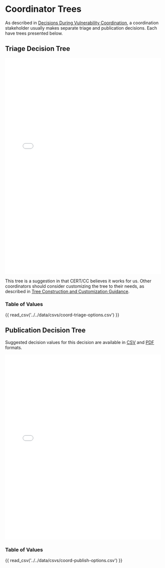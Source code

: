 # Coordinator Trees

As described in [Decisions During Vulnerability Coordination](#decisions-during-vulnerability-coordination), a coordination stakeholder usually makes separate triage and publication decisions. Each have trees presented below.

## Triage Decision Tree

<embed src="../../pdf/ssvc_2_coord-triage.pdf" alt="Coordination Triage Tree" type="application/pdf"
style="width: 100%;"
height = "700" />

This tree is a suggestion in that CERT/CC believes it works for us.
Other coordinators should consider customizing the tree to their needs, as described in [Tree Construction and Customization Guidance](#tree-construction-and-customization-guidance).

### Table of Values

{{ read_csv('../../data/csvs/coord-triage-options.csv') }}

## Publication Decision Tree

Suggested decision values for this decision are available in [CSV](../../data/csvs/ssvc_2_coord-publish.csv) and [PDF](../pdf/ssvc_2_coord-publish.pdf) formats.

<embed src="../../pdf/ssvc_2_coord-publish.pdf" alt="Suggested tree for a coordinator's publication decision" type="application/pdf"
style="width: 100%;"
height = "600" />

### Table of Values

{{ read_csv('../../data/csvs/coord-publish-options.csv') }}

